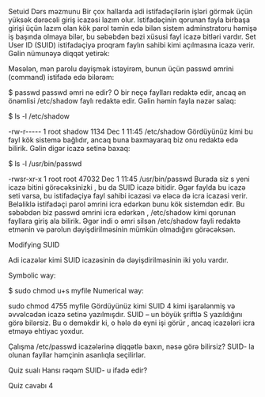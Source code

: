 Setuid
Dərs məzmunu
Bir çox hallarda adi istifadəçilərin işləri görmək üçün yüksək dərəcəli giriş icazəsi lazım olur. Istifadəçinin qorunan fayla birbaşa girişi üçün lazım olan kök parol təmin edə bilən sistem adminstratoru həmişə iş başında olmaya bilər, bu səbəbdən bəzi xüsusi fayl icazə bitləri vardır. Set User ID (SUID) istifadəçiyə proqram faylın sahibi kimi açılmasına icazə verir.
Gəlin nümunəyə diqqət yetirək:

Məsələn, mən parolu dəyişmək istəyirəm, bunun üçün passwd əmrini (command) istifadə edə bilərəm:

$ passwd
passwd əmri nə edir? O bir neçə faylları redaktə edir, ancaq ən önəmlisi /etc/shadow faylı redaktə edir. Gəlin həmin fayla nəzər salaq:

$ ls -l /etc/shadow

-rw-r----- 1 root shadow 1134 Dec 1 11:45 /etc/shadow
Gördüyünüz kimi bu fayl kök sistemə bağlıdır, ancaq buna baxmayaraq biz onu redaktə edə bilirik.
Gəlin digər icazə setinə baxaq:

$ ls -l /usr/bin/passwd

-rwsr-xr-x 1 root root 47032 Dec 1 11:45 /usr/bin/passwd
Burada siz s yeni icazə bitini görəcəksinizki , bu da SUID icazə bitidir. Əgər faylda bu icazə seti varsa, bu istifadəçiyə fayl sahibi icazəsi və eləcə də icra icazəsi verir. Beləliklə istifadəçi parol əmrini icra edərkən bunu kök sistemdən edir.
Bu səbəbdən biz passwd əmrini icra edərkən , /etc/shadow kimi qorunan fayllara giriş ala bilirik. Əgər indi o əmri silsən /etc/shadow fayli redaktə etmənin və parolun dəyişdirilməsinin mümkün olmadığını görəcəksən.

Modifying SUID

Adi icazələr kimi SUID icazəsinin də dəyişdirilməsinin iki yolu vardır.

Symbolic way:

$ sudo chmod u+s myfile
Numerical way:

 sudo chmod 4755 myfile
Gördüyünüz kimi SUID 4 kimi işarələnmiş və əvvəlcədən icazə setinə yazılmışdır. SUID – un böyük şriftlə S yazıldığını görə bilərsiz. Bu o deməkdir ki, o hələ də eyni işi görür , ancaq icazələri icra etməyə ehtiyac yoxdur.

Çalışma
/etc/passwd icazələrinə diqqətlə baxın, nəsə görə bilirsiz? SUID- la olunan fayllar həmçinin asanlıqla seçilirlər.

Quiz sualı
Hansı rəqəm SUID- u ifadə edir?

Quiz cavabı
4